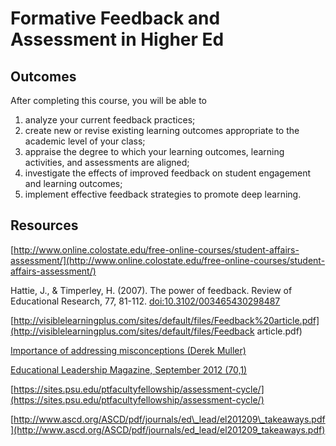 # Formative Feedback and Assessment in Higher Ed

## Outcomes

After completing this course, you will be able to

1. analyze your current feedback practices;
2. create new or revise existing learning outcomes appropriate to the academic level of your class;
3. appraise the degree to which your learning outcomes, learning activities, and assessments are aligned;
4. investigate the effects of improved feedback on student engagement and learning outcomes;
5. implement effective feedback strategies to promote deep learning.

## Resources

[http://www.online.colostate.edu/free-online-courses/student-affairs-assessment/](http://www.online.colostate.edu/free-online-courses/student-affairs-assessment/)

Hattie, J., & Timperley, H. \(2007\). The power of feedback. Review of Educational Research, 77, 81-112. [doi:10.3102/003465430298487](http://rer.sagepub.com/content/77/1/81.abstract)

[http://visiblelearningplus.com/sites/default/files/Feedback%20article.pdf](http://visiblelearningplus.com/sites/default/files/Feedback article.pdf)

[Importance of addressing misconceptions \(Derek Muller\)](https://youtu.be/eVtCO84MDj8)

[Educational Leadership Magazine, September 2012 \(70,1\) ](http://www.ascd.org/publications/educational-leadership/sept12/vol70/num01/toc.aspx)

[https://sites.psu.edu/ptfacultyfellowship/assessment-cycle/](https://sites.psu.edu/ptfacultyfellowship/assessment-cycle/)

[http://www.ascd.org/ASCD/pdf/journals/ed\_lead/el201209\_takeaways.pdf](http://www.ascd.org/ASCD/pdf/journals/ed_lead/el201209_takeaways.pdf)

